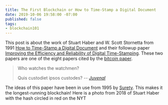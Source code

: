 ```yaml
---
title: The First Blockchain or How to Time-Stamp a Digital Document
date: 2019-10-06 19:58:00 -07:00
published: false
tags:
- blockchain101
---
```


This post is about the work of Stuart Haber and W. Scott Stornetta from 1991 [How to Time-Stamp a Digital Document](https://www.anf.es/pdf/Haber_Stornetta.pdf) and their followup paper [Improving the Efficiency and Reliability of Digital Time-Stamping](http://citeseerx.ist.psu.edu/viewdoc/download?doi=10.1.1.71.4891&rep=rep1&type=pdf). These two papers are one of the eight papers cited by the [bitcoin paper](https://bitcoin.org/bitcoin.pdf). 

> Who watches the watchmen?
>
> Quis custodiet ipsos custodes?
> -- <cite> [Juvenal](https://en.wikipedia.org/wiki/Juvenal) </cite>


The ideas of this paper have been in use from 1995 by [Surety](http://www.surety.com/solutions/intellectual-property-protection/sign-seal). This makes it the longest-running blockchain! Here is a photo from 2018 of Stuart Haber with the hash circled in red on the NYT



